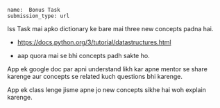 ```ngMeta
name:  Bonus Task
submission_type: url
```

Iss Task mai apko dictionary ke bare mai three new concepts padna hai.


- https://docs.python.org/3/tutorial/datastructures.html

- aap quora mai se bhi concepts padh sakte ho.


App ek google doc par apni understand likh kar apne mentor se share karenge aur concepts se related kuch questions bhi karenge.

App ek class lenge jisme apne jo new concepts sikhe hai woh explain karenge.
